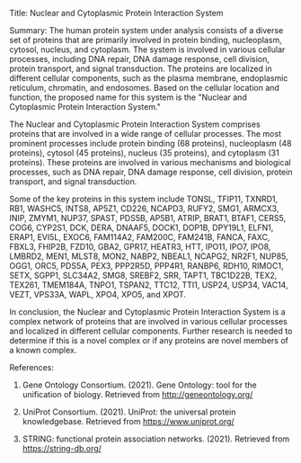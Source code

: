 Title: Nuclear and Cytoplasmic Protein Interaction System

Summary: The human protein system under analysis consists of a diverse set of proteins that are primarily involved in protein binding, nucleoplasm, cytosol, nucleus, and cytoplasm. The system is involved in various cellular processes, including DNA repair, DNA damage response, cell division, protein transport, and signal transduction. The proteins are localized in different cellular components, such as the plasma membrane, endoplasmic reticulum, chromatin, and endosomes. Based on the cellular location and function, the proposed name for this system is the "Nuclear and Cytoplasmic Protein Interaction System."

The Nuclear and Cytoplasmic Protein Interaction System comprises proteins that are involved in a wide range of cellular processes. The most prominent processes include protein binding (68 proteins), nucleoplasm (48 proteins), cytosol (45 proteins), nucleus (35 proteins), and cytoplasm (31 proteins). These proteins are involved in various mechanisms and biological processes, such as DNA repair, DNA damage response, cell division, protein transport, and signal transduction.

Some of the key proteins in this system include TONSL, TFIP11, TXNRD1, RB1, WASHC5, INTS8, AP5Z1, CD226, NCAPD3, RUFY2, SMG1, ARMCX3, INIP, ZMYM1, NUP37, SPAST, PDS5B, AP5B1, ATRIP, BRAT1, BTAF1, CERS5, COG6, CYP2S1, DCK, DERA, DNAAF5, DOCK1, DOP1B, DPY19L1, ELFN1, ERAP1, EVI5L, EXOC6, FAM114A2, FAM200C, FAM241B, FANCA, FAXC, FBXL3, FHIP2B, FZD10, GBA2, GPR17, HEATR3, HTT, IPO11, IPO7, IPO8, LMBRD2, MEN1, MLST8, MON2, NABP2, NBEAL1, NCAPG2, NR2F1, NUP85, OGG1, ORC5, PDS5A, PEX3, PPP2R5D, PPP4R1, RANBP6, RDH10, RIMOC1, SETX, SGPP1, SLC34A2, SMG8, SREBF2, SRR, TAPT1, TBC1D22B, TEX2, TEX261, TMEM184A, TNPO1, TSPAN2, TTC12, TTI1, USP24, USP34, VAC14, VEZT, VPS33A, WAPL, XPO4, XPO5, and XPOT.

In conclusion, the Nuclear and Cytoplasmic Protein Interaction System is a complex network of proteins that are involved in various cellular processes and localized in different cellular components. Further research is needed to determine if this is a novel complex or if any proteins are novel members of a known complex.

References:

1. Gene Ontology Consortium. (2021). Gene Ontology: tool for the unification of biology. Retrieved from http://geneontology.org/

2. UniProt Consortium. (2021). UniProt: the universal protein knowledgebase. Retrieved from https://www.uniprot.org/

3. STRING: functional protein association networks. (2021). Retrieved from https://string-db.org/